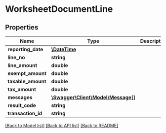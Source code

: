 # WorksheetDocumentLine

## Properties
Name | Type | Description | Notes
------------ | ------------- | ------------- | -------------
**reporting_date** | [**\DateTime**](\DateTime.md) |  | [optional] 
**line_no** | **string** |  | [optional] 
**line_amount** | **double** |  | [optional] 
**exempt_amount** | **double** |  | [optional] 
**taxable_amount** | **double** |  | [optional] 
**tax_amount** | **double** |  | [optional] 
**messages** | [**\Swagger\Client\Model\Message[]**](Message.md) |  | [optional] 
**result_code** | **string** |  | [optional] 
**transaction_id** | **string** |  | [optional] 

[[Back to Model list]](../README.md#documentation-for-models) [[Back to API list]](../README.md#documentation-for-api-endpoints) [[Back to README]](../README.md)


